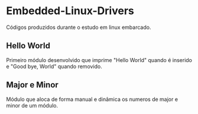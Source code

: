 # Embedded-Linux-Drivers
Códigos produzidos durante o estudo em linux embarcado.

## Hello World

Primeiro módulo desenvolvido que imprime "Hello World" quando é inserido e "Good bye, World" quando removido.

## Major e Minor

Módulo que aloca de forma manual e dinâmica os numeros de major e minor de um módulo.
